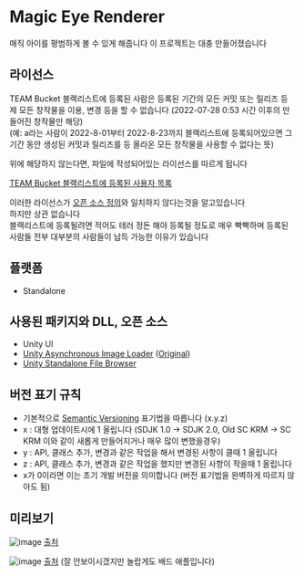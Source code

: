# Magic Eye Renderer
매직 아이를 평범하게 볼 수 있게 해줍니다
이 프로젝트는 대충 만들어졌습니다

## 라이선스
TEAM Bucket 블랙리스트에 등록된 사람은 등록된 기간의 모든 커밋 또는 릴리즈 등 제 모든 창작물을 이용, 변경 등을 할 수 없습니다 (2022-07-28 0:53 시간 이후의 만들어진 창작물만 해당)  
(예: a라는 사람이 2022-8-01부터 2022-8-23까지 블랙리스트에 등록되어있으면 그 기간 동안 생성된 커밋과 릴리즈를 등 올라온 모든 창작물을 사용할 수 없다는 뜻)

위에 해당하지 않는다면, 파일에 작성되어있는 라이선스를 따르게 됩니다

[TEAM Bucket 블랙리스트에 등록된 사용자 목록](https://docs.google.com/document/d/1diUFkd4drD_hroCqmRTYNVYzU_jpxQXsb45F-VvWekE/edit?usp=sharing)

이러한 라이선스가 [오픈 소스 정의](https://opensource.org/osd)와 일치하지 않다는것을 알고있습니다  
하지만 상관 없습니다  
블랙리스트에 등록될려면 적어도 테러 정돈 해야 등록될 정도로 매우 빡빡하며 등록된 사람들 전부 대부분의 사람들이 납득 가능한 이유가 있습니다

## 플랫폼
- Standalone

## 사용된 패키지와 DLL, 오픈 소스
- Unity UI
- [Unity Asynchronous Image Loader](https://github.com/SimsimhanChobo/UnityAsyncImageLoader) ([Original](https://github.com/Looooong/UnityAsyncImageLoader))  
- [Unity Standalone File Browser](https://github.com/gkngkc/UnityStandaloneFileBrowser)

## 버전 표기 규칙
- 기본적으로 [Semantic Versioning](https://semver.org/) 표기법을 따릅니다 (x.y.z)
- x : 대형 업데이트시에 1 올립니다 (SDJK 1.0 -> SDJK 2.0, Old SC KRM -> SC KRM 이와 같이 새롭게 만들어지거나 매우 많이 변했을경우)
- y : API, 클래스 추가, 변경과 같은 작업을 해서 변경된 사항이 클때 1 올립니다
- z : API, 클래스 추가, 변경과 같은 작업을 했지만 변경된 사항이 작을때 1 올립니다
- x가 0이라면 이는 초기 개발 버전을 의미합니다 (버전 표기법을 완벽하게 따르지 않아도 됨)


## 미리보기
![image](https://user-images.githubusercontent.com/65212622/198066917-f3b83430-77f7-4c2e-9801-77ddee4b08cf.png)
[출처](https://namu.wiki/jump/zp7mRskgW5wcpWU9epYckSUHpErX%2FnAJk04CYxCUfvpSW%2BXugGzTLCdAYzpjaKmO)


![image](https://user-images.githubusercontent.com/65212622/198067290-adfa7965-ff50-462b-81b6-dcc33abca033.png)
[출처](https://www.youtube.com/watch?v=RLuGJGyCS90) (잘 안보이시갰지만 놀랍게도 배드 애플입니다)
